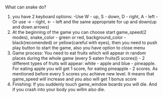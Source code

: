 What can snake do?

1) you have 2 keyboard options:
-Use W - up, S - down, D - right, A - left
-Or use -> - right, <- - left and the same appropriate for up and down(up and down arrows)
2) At the beginning of the game you can choose start game_speed(2 modes), snake_color - green or red, background_color - black(recomended) or yellow(careful with eyes), then you need to push play button to start the game, also you have option to close menu
3) Game process: You need to eat fruits which will appear in random places during the whole game (every 5 eaten fruits(5 scores)) - 2 different types of fruits will appear: white - apple and blue - pineapple. For eating apple you will get 1 score, for eating pineapple - 2 scores. As mentioned before every 5 scores you achieve new level. It means that game_speed will increase and you also will get 1 bonus score
4) Finishing: If you suddenly touch game_window boards you will die. And if you crash into your body you willm also die.
